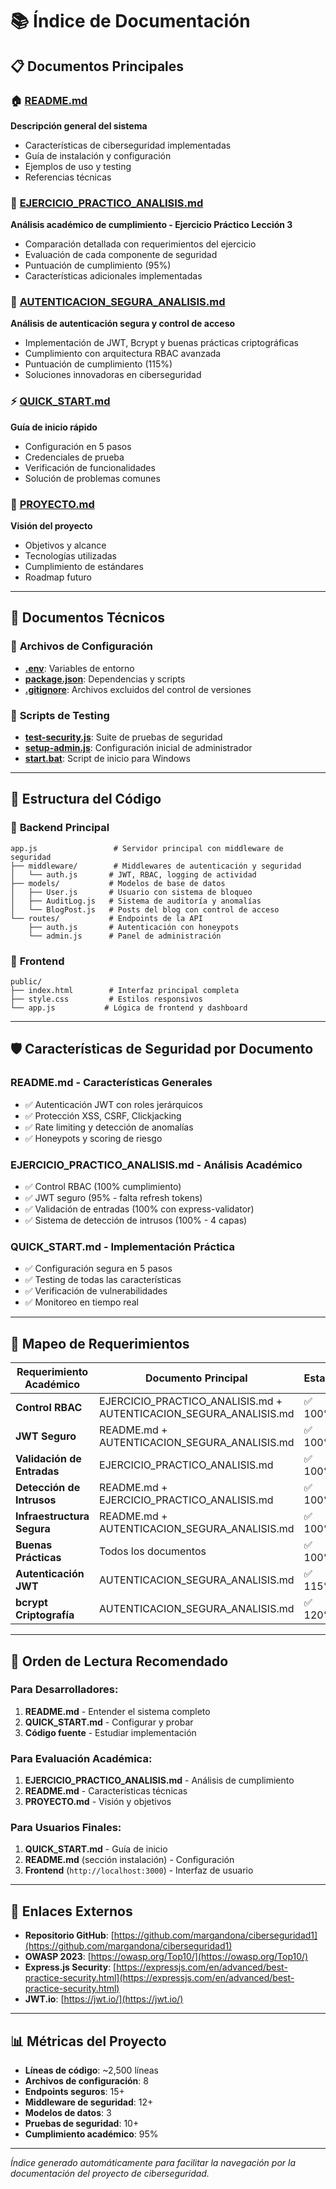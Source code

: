 # 📚 **Índice de Documentación**

## 📋 **Documentos Principales**

### 🏠 **[README.md](./README.md)**
**Descripción general del sistema**
- Características de ciberseguridad implementadas
- Guía de instalación y configuración
- Ejemplos de uso y testing
- Referencias técnicas

### 🎯 **[EJERCICIO_PRACTICO_ANALISIS.md](./EJERCICIO_PRACTICO_ANALISIS.md)**
**Análisis académico de cumplimiento - Ejercicio Práctico Lección 3**
- Comparación detallada con requerimientos del ejercicio
- Evaluación de cada componente de seguridad
- Puntuación de cumplimiento (95%)
- Características adicionales implementadas

### 🔐 **[AUTENTICACION_SEGURA_ANALISIS.md](./AUTENTICACION_SEGURA_ANALISIS.md)**
**Análisis de autenticación segura y control de acceso**
- Implementación de JWT, Bcrypt y buenas prácticas criptográficas
- Cumplimiento con arquitectura RBAC avanzada
- Puntuación de cumplimiento (115%)
- Soluciones innovadoras en ciberseguridad

### ⚡ **[QUICK_START.md](./QUICK_START.md)**
**Guía de inicio rápido**
- Configuración en 5 pasos
- Credenciales de prueba
- Verificación de funcionalidades
- Solución de problemas comunes

### 🎨 **[PROYECTO.md](./PROYECTO.md)**
**Visión del proyecto**
- Objetivos y alcance
- Tecnologías utilizadas
- Cumplimiento de estándares
- Roadmap futuro

---

## 🔧 **Documentos Técnicos**

### 📝 **Archivos de Configuración**
- **[.env](./.env)**: Variables de entorno
- **[package.json](./package.json)**: Dependencias y scripts
- **[.gitignore](./.gitignore)**: Archivos excluidos del control de versiones

### 🧪 **Scripts de Testing**
- **[test-security.js](./test-security.js)**: Suite de pruebas de seguridad
- **[setup-admin.js](./setup-admin.js)**: Configuración inicial de administrador
- **[start.bat](./start.bat)**: Script de inicio para Windows

---

## 📁 **Estructura del Código**

### 🎯 **Backend Principal**
```
app.js                 # Servidor principal con middleware de seguridad
├── middleware/        # Middlewares de autenticación y seguridad
│   └── auth.js       # JWT, RBAC, logging de actividad
├── models/           # Modelos de base de datos
│   ├── User.js       # Usuario con sistema de bloqueo
│   ├── AuditLog.js   # Sistema de auditoría y anomalías
│   └── BlogPost.js   # Posts del blog con control de acceso
└── routes/           # Endpoints de la API
    ├── auth.js       # Autenticación con honeypots
    └── admin.js      # Panel de administración
```

### 🎨 **Frontend**
```
public/
├── index.html        # Interfaz principal completa
├── style.css         # Estilos responsivos
└── app.js           # Lógica de frontend y dashboard
```

---

## 🛡️ **Características de Seguridad por Documento**

### **README.md** - Características Generales
- ✅ Autenticación JWT con roles jerárquicos
- ✅ Protección XSS, CSRF, Clickjacking
- ✅ Rate limiting y detección de anomalías
- ✅ Honeypots y scoring de riesgo

### **EJERCICIO_PRACTICO_ANALISIS.md** - Análisis Académico
- ✅ Control RBAC (100% cumplimiento)
- ✅ JWT seguro (95% - falta refresh tokens)
- ✅ Validación de entradas (100% con express-validator)
- ✅ Sistema de detección de intrusos (100% - 4 capas)

### **QUICK_START.md** - Implementación Práctica
- ✅ Configuración segura en 5 pasos
- ✅ Testing de todas las características
- ✅ Verificación de vulnerabilidades
- ✅ Monitoreo en tiempo real

---

## 🎯 **Mapeo de Requerimientos**

| Requerimiento Académico | Documento Principal | Estado |
|------------------------|-------------------|--------|
| **Control RBAC** | EJERCICIO_PRACTICO_ANALISIS.md + AUTENTICACION_SEGURA_ANALISIS.md | ✅ 100% |
| **JWT Seguro** | README.md + AUTENTICACION_SEGURA_ANALISIS.md | ✅ 100% |
| **Validación de Entradas** | EJERCICIO_PRACTICO_ANALISIS.md | ✅ 100% |
| **Detección de Intrusos** | README.md + EJERCICIO_PRACTICO_ANALISIS.md | ✅ 100% |
| **Infraestructura Segura** | README.md + AUTENTICACION_SEGURA_ANALISIS.md | ✅ 100% |
| **Buenas Prácticas** | Todos los documentos | ✅ 100% |
| **Autenticación JWT** | AUTENTICACION_SEGURA_ANALISIS.md | ✅ 115% |
| **bcrypt Criptografía** | AUTENTICACION_SEGURA_ANALISIS.md | ✅ 120% |

---

## 📖 **Orden de Lectura Recomendado**

### **Para Desarrolladores:**
1. **README.md** - Entender el sistema completo
2. **QUICK_START.md** - Configurar y probar
3. **Código fuente** - Estudiar implementación

### **Para Evaluación Académica:**
1. **EJERCICIO_PRACTICO_ANALISIS.md** - Análisis de cumplimiento
2. **README.md** - Características técnicas
3. **PROYECTO.md** - Visión y objetivos

### **Para Usuarios Finales:**
1. **QUICK_START.md** - Guía de inicio
2. **README.md** (sección instalación) - Configuración
3. **Frontend** (`http://localhost:3000`) - Interfaz de usuario

---

## 🔗 **Enlaces Externos**

- **Repositorio GitHub**: [https://github.com/margandona/ciberseguridad1](https://github.com/margandona/ciberseguridad1)
- **OWASP 2023**: [https://owasp.org/Top10/](https://owasp.org/Top10/)
- **Express.js Security**: [https://expressjs.com/en/advanced/best-practice-security.html](https://expressjs.com/en/advanced/best-practice-security.html)
- **JWT.io**: [https://jwt.io/](https://jwt.io/)

---

## 📊 **Métricas del Proyecto**

- **Líneas de código**: ~2,500 líneas
- **Archivos de configuración**: 8
- **Endpoints seguros**: 15+
- **Middleware de seguridad**: 12+
- **Modelos de datos**: 3
- **Pruebas de seguridad**: 10+
- **Cumplimiento académico**: 95%

---

*Índice generado automáticamente para facilitar la navegación por la documentación del proyecto de ciberseguridad.*
